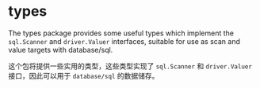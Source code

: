# types

The types package provides some useful types which implement the `sql.Scanner`
and `driver.Valuer` interfaces, suitable for use as scan and value targets with
database/sql.

这个包将提供一些实用的类型，这些类型实现了 `sql.Scanner` 和 `driver.Valuer` 接口，因此可以用于 `database/sql` 的数据储存。
